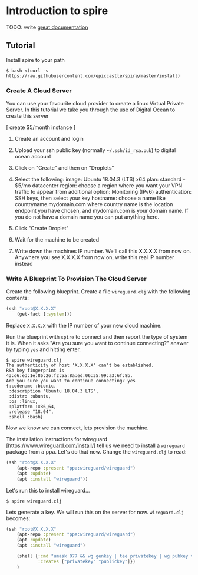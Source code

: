 # Introduction to spire

TODO: write [great documentation](http://jacobian.org/writing/what-to-write/)

## Tutorial

Install spire to your path

    $ bash <(curl -s https://raw.githubusercontent.com/epiccastle/spire/master/install)

### Create A Cloud Server

You can use your favourite cloud provider to create a linux Virtual Private Server. In this tutorial we take you through the use of Digital Ocean to create this server

[ create $5/month instance ]

 1. Create an account and login

 2. Upload your ssh public key (normally `~/.ssh/id_rsa.pub`) to digital ocean account

 3. Click on "Create" and then on "Droplets"

 4. Select the following:
     image: Ubuntu 18.04.3 (LTS) x64
     plan: standard - $5/mo
     datacenter region: choose a region where you want your VPN traffic to appear from
     additional option: Monitoring (IPv6)
     authentication: SSH keys, then select your key
     hostname: choose a name like countryname.mydomain.com where country name is the location endpoint you have chosen, and mydomain.com is your domain name. If you do not have a domain name you can put anything here.

 5. Click "Create Droplet"

 6. Wait for the machine to be created

 7. Write down the machines IP number. We'll call this X.X.X.X from now on. Anywhere you see X.X.X.X from now on, write this real IP number instead

### Write A Blueprint To Provision The Cloud Server

Create the following blueprint. Create a file `wireguard.clj` with the following contents:

```clojure
(ssh "root@X.X.X.X"
    (get-fact [:system]))
```

Replace `X.X.X.X` with the IP number of your new cloud machine.

Run the blueprint with `spire` to connect and then report the type of system it is. When it asks "Are you sure you want to continue connecting?" answer by typing `yes` and hitting enter.

    $ spire wireguard.clj
    The authenticity of host 'X.X.X.X' can't be established.
    RSA key fingerprint is 43:d6:ed:1e:86:26:f2:5a:8a:ed:06:35:99:a3:6f:8b.
    Are you sure you want to continue connecting? yes
    {:codename :bionic,
     :description "Ubuntu 18.04.3 LTS",
     :distro :ubuntu,
     :os :linux,
     :platform :x86_64,
     :release "18.04",
     :shell :bash}

Now we know we can connect, lets provision the machine.

The installation instructions for wireguard [https://www.wireguard.com/install/] tell us we need to install a `wireguard` package from a ppa. Let's do that now. Change the `wireguard.clj` to read:

```clojure
(ssh "root@X.X.X.X"
    (apt-repo :present "ppa:wireguard/wireguard")
    (apt :update)
    (apt :install "wireguard"))
```

Let's run this to install wireguard...

    $ spire wireguard.clj

Lets generate a key. We will run this on the server for now. `wireguard.clj` becomes:

```clojure
(ssh "root@X.X.X.X"
    (apt-repo :present "ppa:wireguard/wireguard")
    (apt :update)
    (apt :install "wireguard")

    (shell {:cmd "umask 077 && wg genkey | tee privatekey | wg pubkey > publickey"
            :creates ["privatekey" "publickey"]})
    )
```
